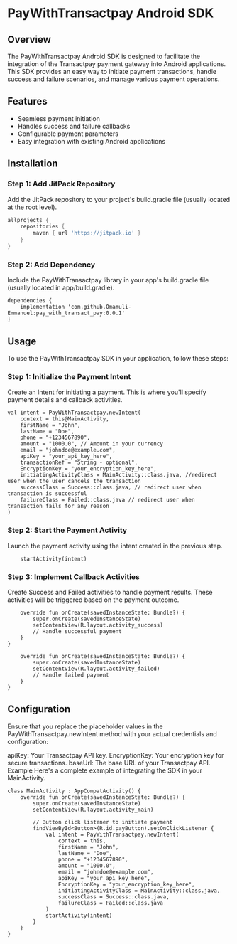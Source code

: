 # PayWithTransactpay Android SDK

## Overview

The PayWithTransactpay Android SDK is designed to facilitate the integration of the Transactpay payment gateway into Android applications. This SDK provides an easy way to initiate payment transactions, handle success and failure scenarios, and manage various payment operations.

## Features

- Seamless payment initiation
- Handles success and failure callbacks
- Configurable payment parameters
- Easy integration with existing Android applications

## Installation

### Step 1: Add JitPack Repository

Add the JitPack repository to your project's build.gradle file (usually located at the root level).

```gradle
allprojects {
    repositories {
        maven { url 'https://jitpack.io' }
    }
}
```

### Step 2: Add Dependency
Include the PayWithTransactpay library in your app's build.gradle file (usually located in app/build.gradle).
```
dependencies {
    implementation 'com.github.Omamuli-Emmanuel:pay_with_transact_pay:0.0.1'
}
```

## Usage
To use the PayWithTransactpay SDK in your application, follow these steps:

### Step 1: Initialize the Payment Intent
Create an Intent for initiating a payment. This is where you'll specify payment details and callback activities.
```
val intent = PayWithTransactpay.newIntent(
    context = this@MainActivity,
    firstName = "John",
    lastName = "Doe",
    phone = "+1234567890",
    amount = "1000.0", // Amount in your currency
    email = "johndoe@example.com",
    apiKey = "your_api_key_here",
    transactionRef = "String - optional",
    EncryptionKey = "your_encryption_key_here",
    initiatingActivityClass = MainActivity::class.java, //redirect user when the user cancels the transaction
    successClass = Success::class.java, // redirect user when transaction is successful
    failureClass = Failed::class.java // redirect user when transaction fails for any reason
)
```

### Step 2: Start the Payment Activity
Launch the payment activity using the intent created in the previous step.
```
    startActivity(intent)
```

### Step 3: Implement Callback Activities

Create Success and Failed activities to handle payment results. These activities will be triggered based on the payment outcome.

```class Success : AppCompatActivity() {
    override fun onCreate(savedInstanceState: Bundle?) {
        super.onCreate(savedInstanceState)
        setContentView(R.layout.activity_success)
        // Handle successful payment
    }
}
```

```class Failed : AppCompatActivity() {
    override fun onCreate(savedInstanceState: Bundle?) {
        super.onCreate(savedInstanceState)
        setContentView(R.layout.activity_failed)
        // Handle failed payment
    }
}
```

## Configuration

Ensure that you replace the placeholder values in the PayWithTransactpay.newIntent method with your actual credentials and configuration:

apiKey: Your Transactpay API key.
EncryptionKey: Your encryption key for secure transactions.
baseUrl: The base URL of your Transactpay API.
Example
Here's a complete example of integrating the SDK in your MainActivity.
```
class MainActivity : AppCompatActivity() {
    override fun onCreate(savedInstanceState: Bundle?) {
        super.onCreate(savedInstanceState)
        setContentView(R.layout.activity_main)

        // Button click listener to initiate payment
        findViewById<Button>(R.id.payButton).setOnClickListener {
            val intent = PayWithTransactpay.newIntent(
                context = this,
                firstName = "John",
                lastName = "Doe",
                phone = "+1234567890",
                amount = "1000.0",
                email = "johndoe@example.com",
                apiKey = "your_api_key_here",
                EncryptionKey = "your_encryption_key_here",
                initiatingActivityClass = MainActivity::class.java,
                successClass = Success::class.java,
                failureClass = Failed::class.java
            )
            startActivity(intent)
        }
    }
}
```

